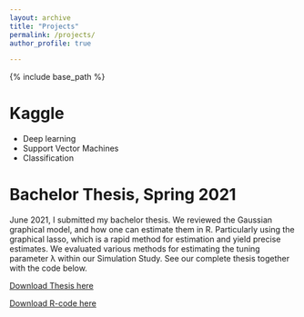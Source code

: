 ```yaml
---
layout: archive
title: "Projects"
permalink: /projects/
author_profile: true

---
```


{% include base_path %}



Kaggle
======
* Deep learning
* Support Vector Machines
* Classification


Bachelor Thesis, Spring 2021
======
June 2021, I submitted my bachelor thesis. We reviewed the Gaussian graphical model, and how one can estimate them in R. Particularly using the graphical lasso, which is a rapid method for estimation and yield precise estimates. We evaluated various methods for estimating the tuning parameter λ within our Simulation Study. See our complete thesis together with the code below.


[Download Thesis here](https://artemshiryaev.github.io/files/BachelorThesis.pdf)

[Download R-code here](https://artemshiryaev.github.io/files/ThesisMethod.txt)